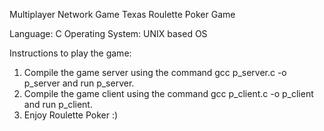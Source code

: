 Multiplayer Network Game
Texas Roulette Poker Game

Language: C
Operating System: UNIX based OS

Instructions to play the game:
1. Compile the game server using the command gcc p_server.c -o p_server and run p_server.
2. Compile the game client using the command gcc p_client.c -o p_client and run p_client.
3. Enjoy Roulette Poker :)

